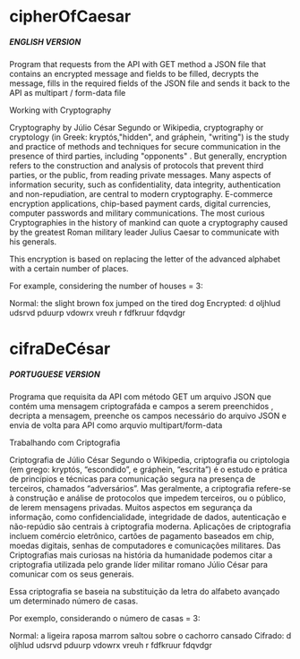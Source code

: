 # cipherOfCaesar

#####  ENGLISH VERSION  #####
Program that requests from the API with GET method a JSON file that contains an encrypted message and fields to be filled, decrypts the message, fills in the required fields of the JSON file and sends it back to the API as multipart / form-data file

Working with Cryptography

Cryptography by Júlio César Segundo or Wikipedia, cryptography or cryptology (in Greek: kryptós,"hidden", and gráphein, "writing") is the study and practice of methods and techniques for secure communication in the presence of third parties, including "opponents" . But generally, encryption refers to the construction and analysis of protocols that prevent third parties, or the public, from reading private messages. Many aspects of information security, such as confidentiality, data integrity, authentication and non-repudiation, are central to modern cryptography. E-commerce encryption applications, chip-based payment cards, digital currencies, computer passwords and military communications. The most curious Cryptographies in the history of mankind can quote a cryptography caused by the greatest Roman military leader Julius Caesar to communicate with his generals.

This encryption is based on replacing the letter of the advanced alphabet with a certain number of places.

For example, considering the number of houses = 3:

Normal: the slight brown fox jumped on the tired dog
Encrypted: d oljhlud udsrvd pduurp vdowrx vreuh r fdfkruur fdqvdgr


# cifraDeCésar


#####  PORTUGUESE VERSION  #####
Programa que requisita da API com método GET um arquivo JSON que contém uma mensagem criptografáda e campos a serem preenchidos , decripta a mensagem, preenche os campos necessário do arquivo JSON e envia de volta para API como arquvio multipart/form-data

Trabalhando com Criptografia

Criptografia de Júlio César Segundo o Wikipedia, criptografia ou criptologia (em grego: kryptós, “escondido”, e gráphein, “escrita”) é o estudo e prática de princípios e técnicas para comunicação segura na presença de terceiros, chamados “adversários”. Mas geralmente, a criptografia refere-se à construção e análise de protocolos que impedem terceiros, ou o público, de lerem mensagens privadas. Muitos aspectos em segurança da informação, como confidencialidade, integridade de dados, autenticação e não-repúdio são centrais à criptografia moderna. Aplicações de criptografia incluem comércio eletrônico, cartões de pagamento baseados em chip, moedas digitais, senhas de computadores e comunicações militares. Das Criptografias mais curiosas na história da humanidade podemos citar a criptografia utilizada pelo grande líder militar romano Júlio César para comunicar com os seus generais.

Essa criptografia se baseia na substituição da letra do alfabeto avançado um determinado número de casas.

Por exemplo, considerando o número de casas = 3:

Normal: a ligeira raposa marrom saltou sobre o cachorro cansado
Cifrado: d oljhlud udsrvd pduurp vdowrx vreuh r fdfkruur fdqvdgr